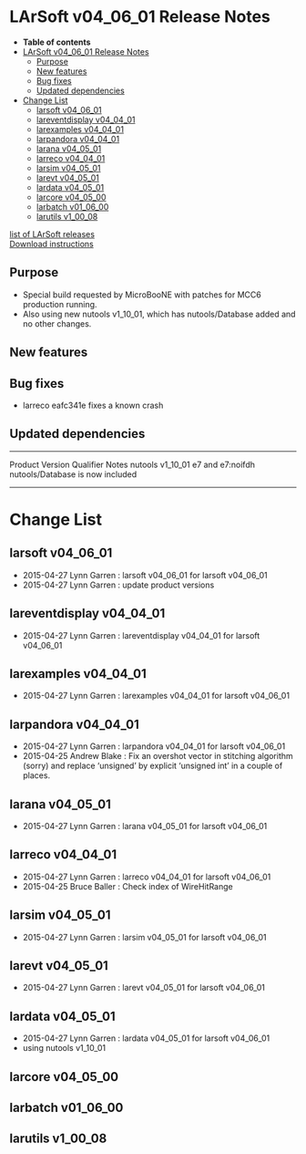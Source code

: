 LArSoft v04\_06\_01 Release Notes
======================================================================

-   **Table of contents**
-   [LArSoft v04\_06\_01 Release Notes](#LArSoft-v04_06_01-Release-Notes)
    -   [Purpose](#Purpose)
    -   [New features](#New-features)
    -   [Bug fixes](#Bug-fixes)
    -   [Updated dependencies](#Updated-dependencies)
-   [Change List](#Change-List)
    -   [larsoft v04\_06\_01](#larsoft-v04_06_01)
    -   [lareventdisplay v04\_04\_01](#lareventdisplay-v04_04_01)
    -   [larexamples v04\_04\_01](#larexamples-v04_04_01)
    -   [larpandora v04\_04\_01](#larpandora-v04_04_01)
    -   [larana v04\_05\_01](#larana-v04_05_01)
    -   [larreco v04\_04\_01](#larreco-v04_04_01)
    -   [larsim v04\_05\_01](#larsim-v04_05_01)
    -   [larevt v04\_05\_01](#larevt-v04_05_01)
    -   [lardata v04\_05\_01](#lardata-v04_05_01)
    -   [larcore v04\_05\_00](#larcore-v04_05_00)
    -   [larbatch v01\_06\_00](#larbatch-v01_06_00)
    -   [larutils v1\_00\_08](#larutils-v1_00_08)

[list of LArSoft releases](LArSoft_release_list)\
[Download instructions](http://scisoft.fnal.gov/scisoft/bundles/larsoft/v04_06_01/larsoft-v04_06_01.html)

Purpose
--------------------

-   Special build requested by MicroBooNE with patches for MCC6 production running.
-   Also using new nutools v1\_10\_01, which has nutools/Database added and no other changes.

New features
------------------------------

Bug fixes
------------------------

-   larreco eafc341e fixes a known crash

Updated dependencies
----------------------------------------------

  --------- ------------ ------------------ ----------------------------------
  Product   Version      Qualifier          Notes
  nutools   v1\_10\_01   e7 and e7:noifdh   nutools/Database is now included
  --------- ------------ ------------------ ----------------------------------

Change List
============================

larsoft v04\_06\_01
------------------------------------------

-   2015-04-27 Lynn Garren : larsoft v04\_06\_01 for larsoft v04\_06\_01
-   2015-04-27 Lynn Garren : update product versions

lareventdisplay v04\_04\_01
----------------------------------------------------------

-   2015-04-27 Lynn Garren : lareventdisplay v04\_04\_01 for larsoft v04\_06\_01

larexamples v04\_04\_01
--------------------------------------------------

-   2015-04-27 Lynn Garren : larexamples v04\_04\_01 for larsoft v04\_06\_01

larpandora v04\_04\_01
------------------------------------------------

-   2015-04-27 Lynn Garren : larpandora v04\_04\_01 for larsoft v04\_06\_01
-   2015-04-25 Andrew Blake : Fix an overshot vector in stitching algorithm (sorry) and replace ‘unsigned’ by explicit ‘unsigned int’ in a couple of places.

larana v04\_05\_01
----------------------------------------

-   2015-04-27 Lynn Garren : larana v04\_05\_01 for larsoft v04\_06\_01

larreco v04\_04\_01
------------------------------------------

-   2015-04-27 Lynn Garren : larreco v04\_04\_01 for larsoft v04\_06\_01
-   2015-04-25 Bruce Baller : Check index of WireHitRange

larsim v04\_05\_01
----------------------------------------

-   2015-04-27 Lynn Garren : larsim v04\_05\_01 for larsoft v04\_06\_01

larevt v04\_05\_01
----------------------------------------

-   2015-04-27 Lynn Garren : larevt v04\_05\_01 for larsoft v04\_06\_01

lardata v04\_05\_01
------------------------------------------

-   2015-04-27 Lynn Garren : lardata v04\_05\_01 for larsoft v04\_06\_01
-   using nutools v1\_10\_01

larcore v04\_05\_00
------------------------------------------

larbatch v01\_06\_00
--------------------------------------------

larutils v1\_00\_08
------------------------------------------
